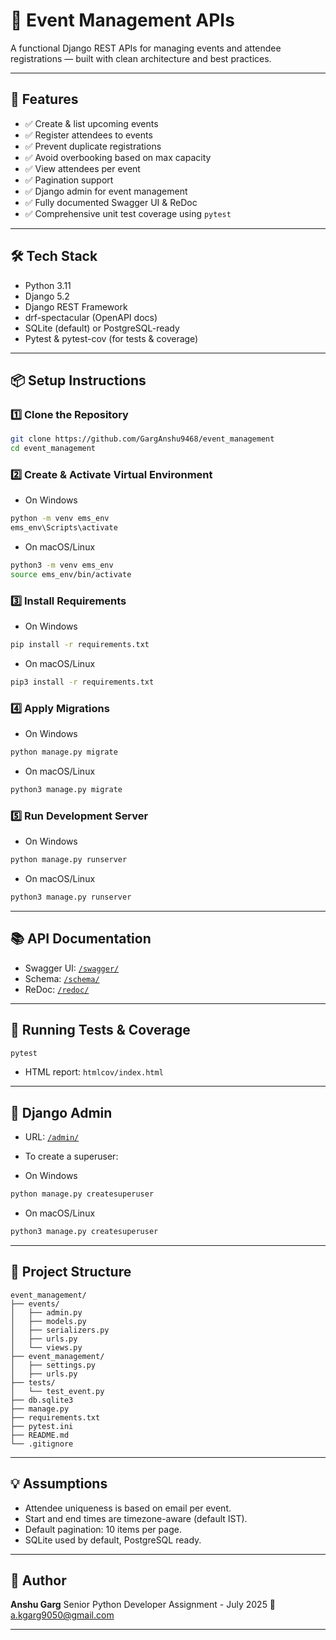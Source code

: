 # 🎉 Event Management APIs

A functional Django REST APIs for managing events and attendee registrations — built with clean architecture and best practices.

---

## 🚀 Features

- ✅ Create & list upcoming events
- ✅ Register attendees to events
- ✅ Prevent duplicate registrations
- ✅ Avoid overbooking based on max capacity
- ✅ View attendees per event
- ✅ Pagination support
- ✅ Django admin for event management
- ✅ Fully documented Swagger UI & ReDoc
- ✅ Comprehensive unit test coverage using `pytest`

---

## 🛠️ Tech Stack

- Python 3.11
- Django 5.2
- Django REST Framework
- drf-spectacular (OpenAPI docs)
- SQLite (default) or PostgreSQL-ready
- Pytest & pytest-cov (for tests & coverage)

---

## 📦 Setup Instructions

### 1️⃣ Clone the Repository

```bash
git clone https://github.com/GargAnshu9468/event_management
cd event_management
```

### 2️⃣ Create & Activate Virtual Environment

- On Windows

```bash
python -m venv ems_env
ems_env\Scripts\activate
```

- On macOS/Linux

```bash
python3 -m venv ems_env
source ems_env/bin/activate
```

### 3️⃣ Install Requirements

- On Windows

```bash
pip install -r requirements.txt
```

- On macOS/Linux

```bash
pip3 install -r requirements.txt
```

### 4️⃣ Apply Migrations

- On Windows

```bash
python manage.py migrate
```

- On macOS/Linux

```bash
python3 manage.py migrate
```

### 5️⃣ Run Development Server

- On Windows

```bash
python manage.py runserver
```

- On macOS/Linux

```bash
python3 manage.py runserver
```

---

## 📚 API Documentation

- Swagger UI: [`/swagger/`](http://127.0.0.1:8000/swagger/)
- Schema: [`/schema/`](http://127.0.0.1:8000/schema/)
- ReDoc: [`/redoc/`](http://127.0.0.1:8000/redoc/)

---

## 🧪 Running Tests & Coverage

```bash
pytest
```

- HTML report: `htmlcov/index.html`

---

## 🔐 Django Admin

- URL: [`/admin/`](http://127.0.0.1:8000/admin/)
- To create a superuser:

- On Windows

```bash
python manage.py createsuperuser
```

- On macOS/Linux

```bash
python3 manage.py createsuperuser
```

---

## 📂 Project Structure

```
event_management/
├── events/
│   ├── admin.py
│   ├── models.py
│   ├── serializers.py
│   ├── urls.py
│   └── views.py
├── event_management/
│   ├── settings.py
│   ├── urls.py
├── tests/
│   └── test_event.py
├── db.sqlite3
├── manage.py
├── requirements.txt
├── pytest.ini
├── README.md
└── .gitignore
```
---

## 💡 Assumptions

- Attendee uniqueness is based on email per event.
- Start and end times are timezone-aware (default IST).
- Default pagination: 10 items per page.
- SQLite used by default, PostgreSQL ready.

---

## 🧠 Author

**Anshu Garg**
Senior Python Developer Assignment - July 2025
📧 a.kgarg9050@gmail.com

---
